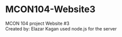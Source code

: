 # MCON104-Website3
MCON 104 project Website #3  
Created by: Elazar Kagan 
used node.js for the server
